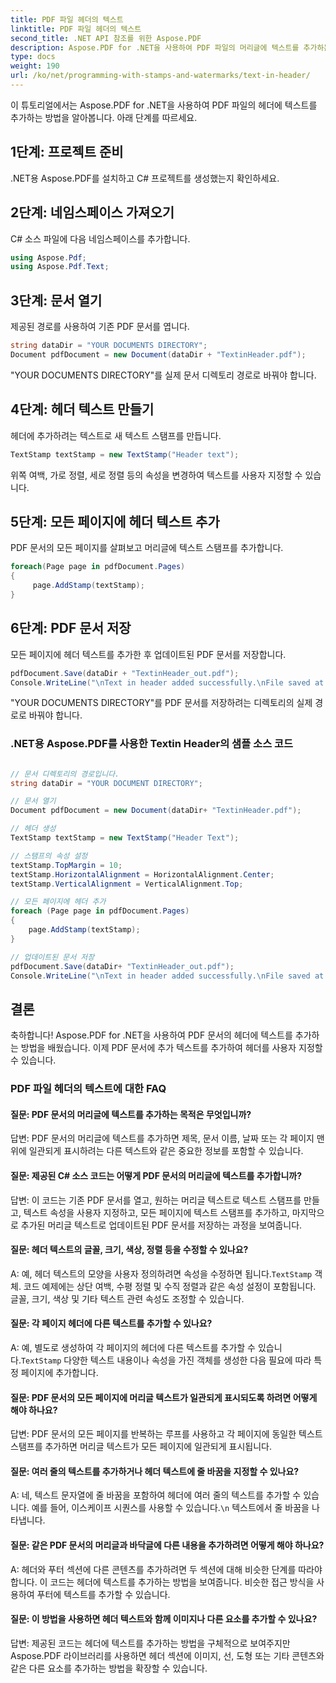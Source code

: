 ```yaml
---
title: PDF 파일 헤더의 텍스트
linktitle: PDF 파일 헤더의 텍스트
second_title: .NET API 참조를 위한 Aspose.PDF
description: Aspose.PDF for .NET을 사용하여 PDF 파일의 머리글에 텍스트를 추가하는 방법을 알아보세요.
type: docs
weight: 190
url: /ko/net/programming-with-stamps-and-watermarks/text-in-header/
---
```

이 튜토리얼에서는 Aspose.PDF for .NET을 사용하여 PDF 파일의 헤더에 텍스트를 추가하는 방법을 알아봅니다. 아래 단계를 따르세요.

## 1단계: 프로젝트 준비

.NET용 Aspose.PDF를 설치하고 C# 프로젝트를 생성했는지 확인하세요.

## 2단계: 네임스페이스 가져오기

C# 소스 파일에 다음 네임스페이스를 추가합니다.

```csharp
using Aspose.Pdf;
using Aspose.Pdf.Text;
```

## 3단계: 문서 열기

제공된 경로를 사용하여 기존 PDF 문서를 엽니다.

```csharp
string dataDir = "YOUR DOCUMENTS DIRECTORY";
Document pdfDocument = new Document(dataDir + "TextinHeader.pdf");
```

"YOUR DOCUMENTS DIRECTORY"를 실제 문서 디렉토리 경로로 바꿔야 합니다.

## 4단계: 헤더 텍스트 만들기

헤더에 추가하려는 텍스트로 새 텍스트 스탬프를 만듭니다.

```csharp
TextStamp textStamp = new TextStamp("Header text");
```

위쪽 여백, 가로 정렬, 세로 정렬 등의 속성을 변경하여 텍스트를 사용자 지정할 수 있습니다.

## 5단계: 모든 페이지에 헤더 텍스트 추가

PDF 문서의 모든 페이지를 살펴보고 머리글에 텍스트 스탬프를 추가합니다.

```csharp
foreach(Page page in pdfDocument.Pages)
{
     page.AddStamp(textStamp);
}
```

## 6단계: PDF 문서 저장

모든 페이지에 헤더 텍스트를 추가한 후 업데이트된 PDF 문서를 저장합니다.

```csharp
pdfDocument.Save(dataDir + "TextinHeader_out.pdf");
Console.WriteLine("\nText in header added successfully.\nFile saved at: " + dataDir);
```

"YOUR DOCUMENTS DIRECTORY"를 PDF 문서를 저장하려는 디렉토리의 실제 경로로 바꿔야 합니다.

### .NET용 Aspose.PDF를 사용한 Textin Header의 샘플 소스 코드 
```csharp

// 문서 디렉토리의 경로입니다.
string dataDir = "YOUR DOCUMENT DIRECTORY";

// 문서 열기
Document pdfDocument = new Document(dataDir+ "TextinHeader.pdf");

// 헤더 생성
TextStamp textStamp = new TextStamp("Header Text");

// 스탬프의 속성 설정
textStamp.TopMargin = 10;
textStamp.HorizontalAlignment = HorizontalAlignment.Center;
textStamp.VerticalAlignment = VerticalAlignment.Top;

// 모든 페이지에 헤더 추가
foreach (Page page in pdfDocument.Pages)
{
	page.AddStamp(textStamp);
}

// 업데이트된 문서 저장
pdfDocument.Save(dataDir+ "TextinHeader_out.pdf");
Console.WriteLine("\nText in header added successfully.\nFile saved at " + dataDir);

```

## 결론

축하합니다! Aspose.PDF for .NET을 사용하여 PDF 문서의 헤더에 텍스트를 추가하는 방법을 배웠습니다. 이제 PDF 문서에 추가 텍스트를 추가하여 헤더를 사용자 지정할 수 있습니다.

### PDF 파일 헤더의 텍스트에 대한 FAQ

#### 질문: PDF 문서의 머리글에 텍스트를 추가하는 목적은 무엇입니까?

답변: PDF 문서의 머리글에 텍스트를 추가하면 제목, 문서 이름, 날짜 또는 각 페이지 맨 위에 일관되게 표시하려는 다른 텍스트와 같은 중요한 정보를 포함할 수 있습니다.

#### 질문: 제공된 C# 소스 코드는 어떻게 PDF 문서의 머리글에 텍스트를 추가합니까?

답변: 이 코드는 기존 PDF 문서를 열고, 원하는 머리글 텍스트로 텍스트 스탬프를 만들고, 텍스트 속성을 사용자 지정하고, 모든 페이지에 텍스트 스탬프를 추가하고, 마지막으로 추가된 머리글 텍스트로 업데이트된 PDF 문서를 저장하는 과정을 보여줍니다.

#### 질문: 헤더 텍스트의 글꼴, 크기, 색상, 정렬 등을 수정할 수 있나요?

A: 예, 헤더 텍스트의 모양을 사용자 정의하려면 속성을 수정하면 됩니다.`TextStamp` 객체. 코드 예제에는 상단 여백, 수평 정렬 및 수직 정렬과 같은 속성 설정이 포함됩니다. 글꼴, 크기, 색상 및 기타 텍스트 관련 속성도 조정할 수 있습니다.

#### 질문: 각 페이지 헤더에 다른 텍스트를 추가할 수 있나요?

 A: 예, 별도로 생성하여 각 페이지의 헤더에 다른 텍스트를 추가할 수 있습니다.`TextStamp` 다양한 텍스트 내용이나 속성을 가진 객체를 생성한 다음 필요에 따라 특정 페이지에 추가합니다.

#### 질문: PDF 문서의 모든 페이지에 머리글 텍스트가 일관되게 표시되도록 하려면 어떻게 해야 하나요?

답변: PDF 문서의 모든 페이지를 반복하는 루프를 사용하고 각 페이지에 동일한 텍스트 스탬프를 추가하면 머리글 텍스트가 모든 페이지에 일관되게 표시됩니다.

#### 질문: 여러 줄의 텍스트를 추가하거나 헤더 텍스트에 줄 바꿈을 지정할 수 있나요?

 A: 네, 텍스트 문자열에 줄 바꿈을 포함하여 헤더에 여러 줄의 텍스트를 추가할 수 있습니다. 예를 들어, 이스케이프 시퀀스를 사용할 수 있습니다.`\n` 텍스트에서 줄 바꿈을 나타냅니다.

#### 질문: 같은 PDF 문서의 머리글과 바닥글에 다른 내용을 추가하려면 어떻게 해야 하나요?

A: 헤더와 푸터 섹션에 다른 콘텐츠를 추가하려면 두 섹션에 대해 비슷한 단계를 따라야 합니다. 이 코드는 헤더에 텍스트를 추가하는 방법을 보여줍니다. 비슷한 접근 방식을 사용하여 푸터에 텍스트를 추가할 수 있습니다.

#### 질문: 이 방법을 사용하면 헤더 텍스트와 함께 이미지나 다른 요소를 추가할 수 있나요?

답변: 제공된 코드는 헤더에 텍스트를 추가하는 방법을 구체적으로 보여주지만 Aspose.PDF 라이브러리를 사용하면 헤더 섹션에 이미지, 선, 도형 또는 기타 콘텐츠와 같은 다른 요소를 추가하는 방법을 확장할 수 있습니다.

